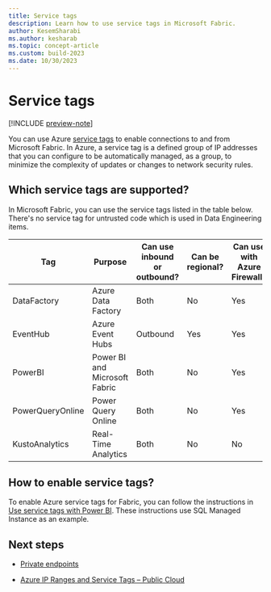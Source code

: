 ```yaml
---
title: Service tags
description: Learn how to use service tags in Microsoft Fabric.
author: KesemSharabi
ms.author: kesharab
ms.topic: concept-article
ms.custom: build-2023
ms.date: 10/30/2023
---
```


# Service tags

[!INCLUDE [preview-note](../includes/preview-note.md)]

You can use Azure [service tags](/azure/virtual-network/service-tags-overview) to enable connections to and from Microsoft Fabric. In Azure, a service tag is a defined group of IP addresses that you can configure to be automatically managed, as a group, to minimize the complexity of updates or changes to network security rules.

## Which service tags are supported?

In Microsoft Fabric, you can use the service tags listed in the table below. There's no service tag for untrusted code which is used in Data Engineering items.

| Tag | Purpose | Can use inbound or outbound? | Can be regional? | Can use with Azure Firewall? |
|--|--|--|--|--|
| DataFactory | Azure Data Factory | Both | No | Yes |
| EventHub | Azure Event Hubs | Outbound | Yes | Yes |
| PowerBI | Power BI and Microsoft Fabric | Both | No | Yes |
| PowerQueryOnline | Power Query Online | Both | No | Yes |
| KustoAnalytics | Real-Time Analytics | Both | No | No |

## How to enable service tags?

To enable Azure service tags for Fabric, you can follow the instructions in [Use service tags with Power BI](/power-bi/enterprise/service-premium-service-tags). These instructions use SQL Managed Instance as an example.

## Next steps

* [Private endpoints](/power-bi/enterprise/service-security-private-links)

* [Azure IP Ranges and Service Tags – Public Cloud](https://www.microsoft.com/download/details.aspx?id=56519)
